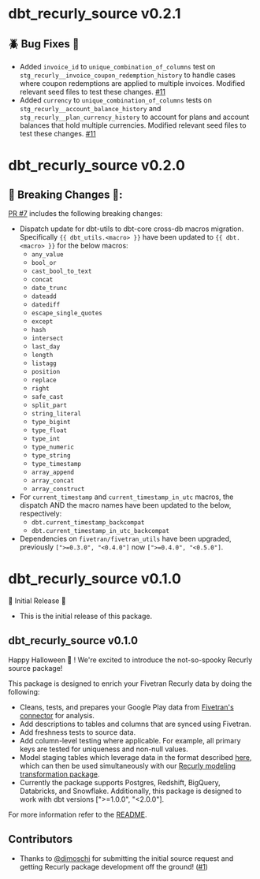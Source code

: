 # dbt_recurly_source v0.2.1
## 🪲 Bug Fixes 🔧
- Added `invoice_id` to `unique_combination_of_columns` test on `stg_recurly__invoice_coupon_redemption_history` to handle cases where coupon redemptions are applied to multiple invoices. Modified relevant seed files to test these changes. [#11](https://github.com/fivetran/dbt_recurly_source/pull/11)
- Added `currency` to `unique_combination_of_columns` tests on `stg_recurly__account_balance_history` and `stg_recurly__plan_currency_history` to account for plans and account balances that hold multiple currencies. Modified relevant seed files to test these changes. [#11](https://github.com/fivetran/dbt_recurly_source/pull/11)

# dbt_recurly_source v0.2.0

## 🚨 Breaking Changes 🚨:
[PR #7](https://github.com/fivetran/dbt_recurly_source/pull/7) includes the following breaking changes:
- Dispatch update for dbt-utils to dbt-core cross-db macros migration. Specifically `{{ dbt_utils.<macro> }}` have been updated to `{{ dbt.<macro> }}` for the below macros:
    - `any_value`
    - `bool_or`
    - `cast_bool_to_text`
    - `concat`
    - `date_trunc`
    - `dateadd`
    - `datediff`
    - `escape_single_quotes`
    - `except`
    - `hash`
    - `intersect`
    - `last_day`
    - `length`
    - `listagg`
    - `position`
    - `replace`
    - `right`
    - `safe_cast`
    - `split_part`
    - `string_literal`
    - `type_bigint`
    - `type_float`
    - `type_int`
    - `type_numeric`
    - `type_string`
    - `type_timestamp`
    - `array_append`
    - `array_concat`
    - `array_construct`
- For `current_timestamp` and `current_timestamp_in_utc` macros, the dispatch AND the macro names have been updated to the below, respectively:
    - `dbt.current_timestamp_backcompat`
    - `dbt.current_timestamp_in_utc_backcompat`
- Dependencies on `fivetran/fivetran_utils` have been upgraded, previously `[">=0.3.0", "<0.4.0"]` now `[">=0.4.0", "<0.5.0"]`.


# dbt_recurly_source v0.1.0
🎉 Initial Release 🎉
- This is the initial release of this package. 
## dbt_recurly_source v0.1.0


Happy Halloween 👻 ! We're excited to introduce the not-so-spooky Recurly source package!

This package is designed to enrich your Fivetran Recurly data by doing the following:

- Cleans, tests, and prepares your Google Play data from [Fivetran's connector](https://fivetran.com/docs/applications/recurly) for analysis.
- Add descriptions to tables and columns that are synced using Fivetran.
- Add freshness tests to source data.
- Add column-level testing where applicable. For example, all primary keys are tested for uniqueness and non-null values.
- Model staging tables which leverage data in the format described [here](https://fivetran.com/docs/applications/recurly#schemainformation), which can then be used simultaneously with our [Recurly modeling transformation package](https://github.com/fivetran/dbt_recurly).
- Currently the package supports Postgres, Redshift, BigQuery, Databricks, and Snowflake. Additionally, this package is designed to work with dbt versions [">=1.0.0", "<2.0.0"].

For more information refer to the [README](https://github.com/fivetran/dbt_recurly_source/blob/main/README.md).

## Contributors
- Thanks to [@dimoschi](https://github.com/[dimoschi](https://github.com/dimoschi)) for submitting the initial source request and getting Recurly package development off the ground! ([#1](https://github.com/fivetran/dbt_recurly_source/pull/1))
